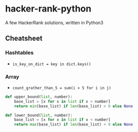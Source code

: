 # hacker-rank-python
A few HackerRank solutions, written in Python3

## Cheatsheet

### Hashtables

* `is_key_on_dict = key in dict.keys()`

### Array
* `count_grather_than_5 = sum(i > 5 for i in j)`

```python
def upper_bound(list, number):
    base_list = [x for x in list if x > number]
    return min(base_list) if len(base_list) > 0 else None

def lower_bound(list, number):
    base_list = [x for x in list if x < number]
    return max(base_list) if len(base_list) > 0 else None
```